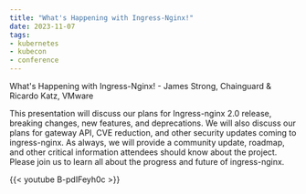 ```yaml
---
title: "What's Happening with Ingress-Nginx!"
date: 2023-11-07
tags:
- kubernetes
- kubecon
- conference
---
```


What's Happening with Ingress-Nginx! - James Strong, Chainguard & Ricardo Katz, VMware

This presentation will discuss our plans for Ingress-nginx 2.0 release, breaking changes, new features, and deprecations. We will also discuss our plans for gateway API, CVE reduction, and other security updates coming to ingress-nginx. As always, we will provide a community update, roadmap, and other critical information attendees should know about the project. Please join us to learn all about the progress and future of ingress-nginx.

{{< youtube B-pdIFeyh0c >}}


